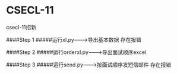 # CSECL-11
csecl-11招新

####Step 1
#####运行xl.py--->导出基本数据 存在报错
<br>

####Step 2
#####运行orderxl.py--->导出面试顺序excel
<br>

####Step 3
#####运行send.py--->按面试顺序发短信邮件 存在报错